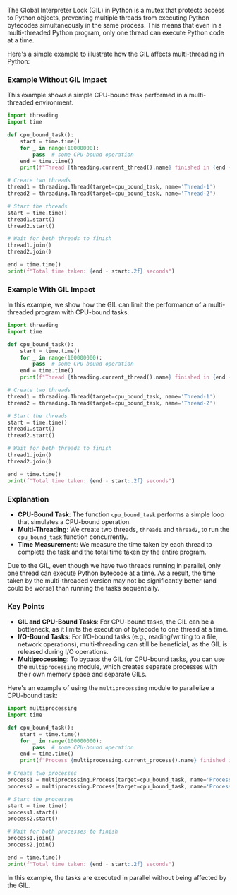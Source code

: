 The Global Interpreter Lock (GIL) in Python is a mutex that protects access to Python objects, preventing multiple threads from executing Python bytecodes simultaneously in the same process. This means that even in a multi-threaded Python program, only one thread can execute Python code at a time. 

Here's a simple example to illustrate how the GIL affects multi-threading in Python:

### Example Without GIL Impact
This example shows a simple CPU-bound task performed in a multi-threaded environment.

```python
import threading
import time

def cpu_bound_task():
    start = time.time()
    for _ in range(10000000):
        pass  # some CPU-bound operation
    end = time.time()
    print(f"Thread {threading.current_thread().name} finished in {end - start:.2f} seconds")

# Create two threads
thread1 = threading.Thread(target=cpu_bound_task, name='Thread-1')
thread2 = threading.Thread(target=cpu_bound_task, name='Thread-2')

# Start the threads
start = time.time()
thread1.start()
thread2.start()

# Wait for both threads to finish
thread1.join()
thread2.join()

end = time.time()
print(f"Total time taken: {end - start:.2f} seconds")
```

### Example With GIL Impact
In this example, we show how the GIL can limit the performance of a multi-threaded program with CPU-bound tasks.

```python
import threading
import time

def cpu_bound_task():
    start = time.time()
    for _ in range(100000000):
        pass  # some CPU-bound operation
    end = time.time()
    print(f"Thread {threading.current_thread().name} finished in {end - start:.2f} seconds")

# Create two threads
thread1 = threading.Thread(target=cpu_bound_task, name='Thread-1')
thread2 = threading.Thread(target=cpu_bound_task, name='Thread-2')

# Start the threads
start = time.time()
thread1.start()
thread2.start()

# Wait for both threads to finish
thread1.join()
thread2.join()

end = time.time()
print(f"Total time taken: {end - start:.2f} seconds")
```

### Explanation
- **CPU-Bound Task**: The function `cpu_bound_task` performs a simple loop that simulates a CPU-bound operation.
- **Multi-Threading**: We create two threads, `thread1` and `thread2`, to run the `cpu_bound_task` function concurrently.
- **Time Measurement**: We measure the time taken by each thread to complete the task and the total time taken by the entire program.

Due to the GIL, even though we have two threads running in parallel, only one thread can execute Python bytecode at a time. As a result, the time taken by the multi-threaded version may not be significantly better (and could be worse) than running the tasks sequentially.

### Key Points
- **GIL and CPU-Bound Tasks**: For CPU-bound tasks, the GIL can be a bottleneck, as it limits the execution of bytecode to one thread at a time.
- **I/O-Bound Tasks**: For I/O-bound tasks (e.g., reading/writing to a file, network operations), multi-threading can still be beneficial, as the GIL is released during I/O operations.
- **Multiprocessing**: To bypass the GIL for CPU-bound tasks, you can use the `multiprocessing` module, which creates separate processes with their own memory space and separate GILs.

Here's an example of using the `multiprocessing` module to parallelize a CPU-bound task:

```python
import multiprocessing
import time

def cpu_bound_task():
    start = time.time()
    for _ in range(100000000):
        pass  # some CPU-bound operation
    end = time.time()
    print(f"Process {multiprocessing.current_process().name} finished in {end - start:.2f} seconds")

# Create two processes
process1 = multiprocessing.Process(target=cpu_bound_task, name='Process-1')
process2 = multiprocessing.Process(target=cpu_bound_task, name='Process-2')

# Start the processes
start = time.time()
process1.start()
process2.start()

# Wait for both processes to finish
process1.join()
process2.join()

end = time.time()
print(f"Total time taken: {end - start:.2f} seconds")
```

In this example, the tasks are executed in parallel without being affected by the GIL.